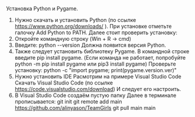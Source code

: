 Установка Python и Pygame.
1. Нужно скачать и установить Python (по ссылке https://www.python.org/downloads/ ). При установке отметьте галочку Add Python to PATH. 
Далее стоит проверить установку:
1.	Откройте командную строку (Win + R -> cmd)
2.	Введите:
python --version
Должна появится версия Python.
2. Также следует установить библиотеку Pygame.
В командной строке введите pip install pygame. (Если команда не работает, попробуйте 
python -m pip install pygame или pip3 install pygame)
Проверьте установку:
python -c "import pygame; print(pygame.version.ver)"
3.	Нужно установить IDE 
Рaсмотрим на примере Visual Studio Code
Скачать Visual Studio Code (по ссылке https://code.visualstudio.com/download)
И следует его настроить.
4.	В Visual Studio Code создаём пустую папку
Далее в терминале прописывается:
git init
git remote add main https://github.com/alinyason/TeamGirls
git pull main main 
